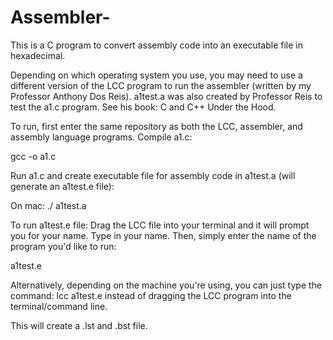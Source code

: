 # Assembler-
This is a C program to convert assembly code into an executable file in hexadecimal.

Depending on which operating system you use, you may need to use a different version of the LCC program to run the assembler (written by my Professor Anthony Dos Reis). a1test.a was also created by Professor Reis to test the a1.c program. See his book: C and C++ Under the Hood. 

To run, first enter the same repository as both the LCC, assembler, and assembly language programs. 
Compile a1.c: 

gcc -o <programName> a1.c 

Run a1.c and create executable file for assembly code in a1test.a (will generate an a1test.e file): 

On mac: 
./<programName> a1test.a 

To run a1test.e file: 
Drag the LCC file into your terminal and it will prompt you for your name. Type in your name. 
Then, simply enter the name of the program you'd like to run: 

a1test.e 

Alternatively, depending on the machine you're using, you can just type the command: 
lcc a1test.e 
instead of dragging the LCC program into the terminal/command line. 

This will create a .lst and .bst file. 
